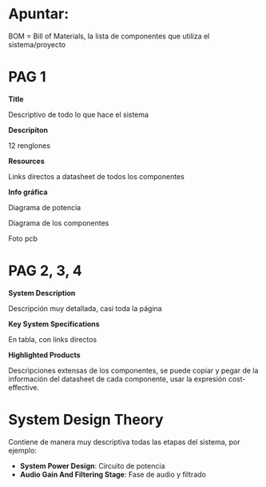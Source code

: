 # Apuntar:

BOM = Bill of Materials, la lista de componentes que utiliza el sistema/proyecto


# PAG 1

**Title**

Descriptivo de todo lo que hace el sistema

**Descripiton**

12 renglones 

**Resources**

Links directos a datasheet de todos los componentes

**Info gráfica**

Diagrama de potencia

Diagrama de los componentes

Foto pcb

# PAG 2, 3, 4

**System Description**

Descripción muy detallada, casi toda la página

**Key System Specifications**

En tabla, con links directos

**Highlighted Products**

Descripciones extensas de los componentes, se puede copiar y pegar de la información del datasheet de cada componente, usar la expresión cost-effective.

# System Design Theory

Contiene de manera muy descriptiva todas las etapas del sistema, por ejemplo:

- **System Power Design**: Circuito de potencia
- **Audio Gain And Filtering Stage**: Fase de audio y filtrado



